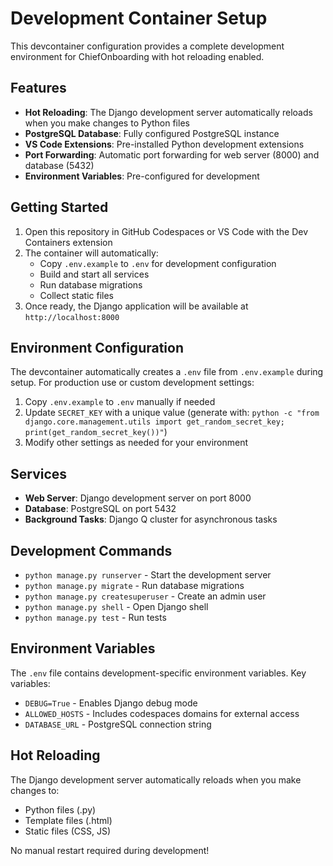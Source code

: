 # Development Container Setup

This devcontainer configuration provides a complete development environment for ChiefOnboarding with hot reloading enabled.

## Features

- **Hot Reloading**: The Django development server automatically reloads when you make changes to Python files
- **PostgreSQL Database**: Fully configured PostgreSQL instance
- **VS Code Extensions**: Pre-installed Python development extensions
- **Port Forwarding**: Automatic port forwarding for web server (8000) and database (5432)
- **Environment Variables**: Pre-configured for development

## Getting Started

1. Open this repository in GitHub Codespaces or VS Code with the Dev Containers extension
2. The container will automatically:
   - Copy `.env.example` to `.env` for development configuration
   - Build and start all services
   - Run database migrations
   - Collect static files
3. Once ready, the Django application will be available at `http://localhost:8000`

## Environment Configuration

The devcontainer automatically creates a `.env` file from `.env.example` during setup. For production use or custom development settings:

1. Copy `.env.example` to `.env` manually if needed
2. Update `SECRET_KEY` with a unique value (generate with: `python -c "from django.core.management.utils import get_random_secret_key; print(get_random_secret_key())"`)
3. Modify other settings as needed for your environment

## Services

- **Web Server**: Django development server on port 8000
- **Database**: PostgreSQL on port 5432
- **Background Tasks**: Django Q cluster for asynchronous tasks

## Development Commands

- `python manage.py runserver` - Start the development server
- `python manage.py migrate` - Run database migrations
- `python manage.py createsuperuser` - Create an admin user
- `python manage.py shell` - Open Django shell
- `python manage.py test` - Run tests

## Environment Variables

The `.env` file contains development-specific environment variables. Key variables:

- `DEBUG=True` - Enables Django debug mode
- `ALLOWED_HOSTS` - Includes codespaces domains for external access
- `DATABASE_URL` - PostgreSQL connection string

## Hot Reloading

The Django development server automatically reloads when you make changes to:
- Python files (.py)
- Template files (.html)
- Static files (CSS, JS)

No manual restart required during development!
